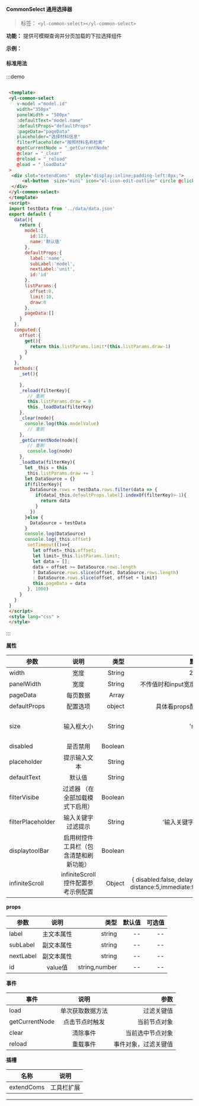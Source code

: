 <!--
 * @Description: 未描述
 * @Author: danielmlc
 * @Date: 2019-08-22 11:35:09
 * @LastEditTime: 2020-02-20 22:28:53
 -->

#### CommonSelect 通用选择器


> 标签：  `<yl-common-select></yl-common-select>`

**功能：**  提供可模糊查询并分页加载的下拉选择组件

**示例：**

#### 标准用法

:::demo

  ```html

   <template>
   <yl-common-select
      v-model ="model.id"
      width="350px"
      panelWidth = "500px"
      :defaultText="model.name"
      :defaultProps="defaultProps"
      :pageData="pageData"
      placeholder="选择材料信息"
      filterPlaceholder="按照材料名称检索"
      @getCurrentNode = "_getCurrentNode"
      @clear = "_clear"
      @reload = "_reload"
      @load = "_loadData"
   >
    <div slot="extendComs"  style="display:inline;padding-left:8px;">
        <el-button  size="mini" icon="el-icon-edit-outline" circle @click="_set"></el-button>
    </div>
   </yl-common-select>
   </template>
   <script>
   import testData from '../data/data.json'
   export default {
     data(){
       return {
         model:{
           id:123,
           name:'默认值'
         },
         defaultProps:{
           label:'name',
           subLabel:'model',
           nextLabel:'unit',
           id:'id'
         },
         listParams:{
           offset:0,
           limit:10,
           draw:0
         },
         pageData:[]
       }
     },
     computed:{
       offset:{
         get(){
           return this.listParams.limit*(this.listParams.draw-1)
         }
       }
     },
     methods:{
       _set(){
         
       },
       _reload(filterKey){
          // 重刷
          this.listParams.draw = 0
          this._loadData(filterKey)
       },
       _clear(node){
         console.log(this.modelValue)
          // 重刷
       },
       _getCurrentNode(node){
          // 重刷
          console.log(node)
       },
       _loadData(filterKey){
         let _this = this 
         _this.listParams.draw += 1
         let DataSource = {}
         if(filterKey){
           DataSource.rows = testData.rows.filter(data => {
             if(data[_this.defaultProps.label].indexOf(filterKey)>-1){
               return data
             }
           })
         }else {
           DataSource = testData
         }
         console.log(DataSource)
         console.log(_this.offset)
          setTimeout(()=>{
            let offset=_this.offset;
            let limit=_this.listParams.limit;
            let data = [];
            data = offset >= DataSource.rows.length
            ? DataSource.rows.slice(offset, DataSource.rows.length)
            : DataSource.rows.slice(offset, offset + limit)
            this.pageData = data
          }, 1000)
       }
     }
   }
   </script>
   <style lang="css" >
   </style>

  ```
:::


  **属性**

  | 参数        | 说明           |类型   |默认值|可选值|
  | ------------- |:-------------:| -----:|---:|---:|
  | width| 宽度 | String| 240px |--|
  | panelWidth| 宽度 | String| 不传值时和input宽度相同 | |
  | pageData| 每页数据 | Array|[] |--|
  | defaultProps| 配置选项  | object |具体看props配置表 |--|
  | size| 输入框大小  | String|'small' |参考el-input的size属性|
  | disabled| 是否禁用  | Boolean|false |true/false|
  | placeholder| 提示输入文本  | String|'' |--|
  | defaultText| 默认值  | String|'' |--|
  | filterVisibe| 过滤器 （在全部加载模式下启用）| Boolean|true |true/false|
  | filterPlaceholder| 输入关键字过滤提示  | String|'输入关键字过滤' |--||
  | displaytoolBar| 启用树控件工具栏（包含清楚和刷新功能）| Boolean|true |true/false|
   | infiniteScroll| infiniteScroll控件配置参考示例配置| Object|{ disabled:false,  delay:200, distance:5,immediate:false} |{}|


  **props**

   | 参数        | 说明           |类型   |默认值|可选值|
   | ------------- |:-------------:| -----:|---:|---:|
   | label| 主文本属性 | string| -- |--|
   | subLabel| 副文本属性 | string| -- |--|
   | nextLabel| 副文本属性 | string| -- |--|
   | id| value值 |string,number| -- |--|


  **事件**

  | 事件        | 说明           |参数   |
  | ------------- |:-------------:| -----:|
  | load| 单次获取数据方法 | 过滤关键值|
  | getCurrentNode| 点击节点时触发 | 当前节点对象|
  | clear| 清除事件 | 当前选中节点对象 |
  | reload| 重载事件 | 事件对象，过滤关键值|
  
   **插槽**

   | 名称        | 说明             |
  | ------------- |:-------------:|
  | extendComs| 工具栏扩展 | 
---
